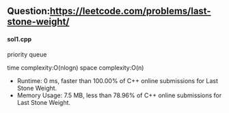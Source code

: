 ## Question:https://leetcode.com/problems/last-stone-weight/

#### sol1.cpp
priority queue

time complexity:O(nlogn)
space complexity:O(n)

* Runtime: 0 ms, faster than 100.00% of C++ online submissions for Last Stone Weight.
* Memory Usage: 7.5 MB, less than 78.96% of C++ online submissions for Last Stone Weight.

